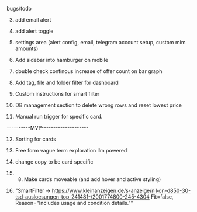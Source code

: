 bugs/todo



 
3. add email alert
4. add alert toggle
5. settings area (alert config, email, telegram account setup, custom mim amounts)

9. Add sidebar into hamburger on mobile

6. double check continous increase of offer count on bar graph

7. Add tag, file and folder filter for dashboard

14. Custom instructions for smart filter

10. DB management section to delete wrong rows and reset lowest price

15. Manual run trigger for specific card.

----------MVP--------------------


12. Sorting for cards

13. Free form vague term exploration llm powered

2. change copy to be card specific

3. 8. Make cards moveable (and add hover and active styling)

16. "SmartFilter → https://www.kleinanzeigen.de/s-anzeige/nikon-d850-30-tsd-ausloesungen-top-241481-/2001774800-245-4304 Fit=false, Reason="Includes usage and condition details.""

 
